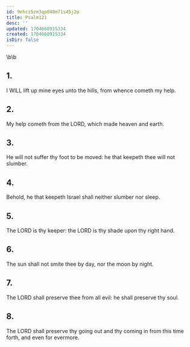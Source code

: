```yaml
---
id: 9ehcz5zm3qp048m71s45j2p
title: Psalm121
desc: ''
updated: 1704668915334
created: 1704668915334
isDir: false
---
```

\b\b
## 1.
I WILL lift up mine eyes unto the hills, from whence cometh my help.
## 2.
My help cometh from the LORD, which made heaven and earth.
## 3.
He will not suffer thy foot to be moved: he that keepeth thee will not slumber.
## 4.
Behold, he that keepeth Israel shall neither slumber nor sleep.
## 5.
The LORD is thy keeper: the LORD is thy shade upon thy right hand.
## 6.
The sun shall not smite thee by day, nor the moon by night.
## 7.
The LORD shall preserve thee from all evil: he shall preserve thy soul.
## 8.
The LORD shall preserve thy going out and thy coming in from this time forth, and even for evermore.
